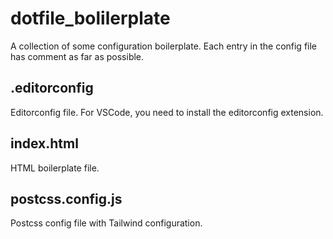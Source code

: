 # dotfile_bolilerplate
A collection of some configuration boilerplate. Each entry in the config file has comment as far as possible.

## .editorconfig
Editorconfig file. For VSCode, you need to install the editorconfig extension.

## index.html
HTML boilerplate file.

## postcss.config.js
Postcss config file with Tailwind configuration.